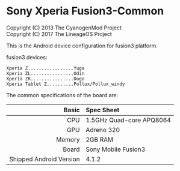 Sony Xperia Fusion3-Common
==========================

Copyright (C) 2013 The CyanogenMod Project  
Copyright (C) 2017 The LineageOS Project  

This is the Android device configuration for fusion3 platform.

fusion3 devices:

    Xperia Z.................Yuga
    Xperia ZL................Odin
    Xperia ZR................Dogo
    Xperia Tablet Z..........Pollux/Pollux_windy

The common specifications of the board are:

Basic   | Spec Sheet
-------:|:------------------------
CPU     | 1.5GHz Quad-core APQ8064
GPU     | Adreno 320
Memory  | 2GB RAM
Board   | Sony Mobile Fusion3
Shipped Android Version | 4.1.2

